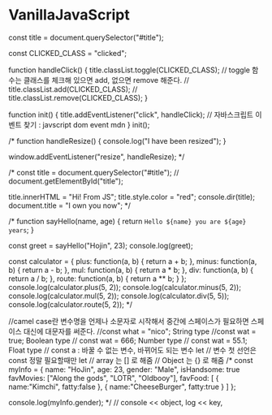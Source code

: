 # VanillaJavaScript

const title = document.querySelector("#title");

const CLICKED_CLASS = "clicked";

function handleClick() {
  title.classList.toggle(CLICKED_CLASS); // toggle 함수는 클래스를 체크해 있으면 add, 없으면 remove 해준다.
  // title.classList.add(CLICKED_CLASS);
  // title.classList.remove(CLICKED_CLASS);
}

function init() {
  title.addEventListener("click", handleClick); // 자바스크립트 이벤트 찾기 : javscript dom event mdn
}
init();

/* function handleResize() {
  console.log("I have been resized");
}

window.addEventListener("resize", handleResize); */

/* const title = document.querySelector("#title"); // document.getElementById("title");

title.innerHTML = "Hi! From JS";
title.style.color = "red";
console.dir(title);
document.title = "I own you now"; */

/* function sayHello(name, age) {
  return `Hello ${name} you are ${age} years`;
}

const greet = sayHello("Hojin", 23);
console.log(greet);

const calculator = {
  plus: function(a, b) {
    return a + b;
  },
  minus: function(a, b) {
    return a - b;
  },
  mul: function(a, b) {
    return a * b;
  },
  div: function(a, b) {
    return a / b;
  },
  route: function(a, b) {
    return a ** b;
  }
};
console.log(calculator.plus(5, 2));
console.log(calculator.minus(5, 2));
console.log(calculator.mul(5, 2));
console.log(calculator.div(5, 5));
console.log(calculator.route(5, 2)); */

//camel case란 변수명을 언제나 소문자로 시작해서 중간에 스페이스가 필요하면 스페이스 대신에 대문자를 써준다.
//const what = "nico"; String type
//const wat = true; Boolean type
// const wat = 666; Number type
// const wat = 55.1; Float type
// const a : 바꿀 수 없는 변수, 바뀌어도 되는 변수 let
// 변수 첫 선언은 const 정말 필요할때만 let
// array 는 [] 로 해줌
// Object 는 {} 로 해줌
/* const myInfo = {
  name: "HoJin",
  age: 23,
  gender: "Male",
  isHandsome: true
  favMovies: ["Along the gods", "LOTR", "Oldbooy"],
  favFood: [
      {
          name:"Kimchi",
          fatty:false
        },
      {
          name:"CheeseBurger",
          fatty:true
        }
    ]
};

console.log(myInfo.gender); */
// console << object, log << key,
